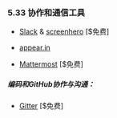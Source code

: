 ### 5.33 协作和通信工具

*   [Slack](https://slack.com/) & [screenhero](https://screenhero.com/) \[$免费\]

*   [appear.in](https://appear.in/)

*   [Mattermost](https://mattermost.org/) \[$免费\]

##### 编码和GitHub协作与沟通：

*   [Gitter](https://gitter.im) \[$免费\]